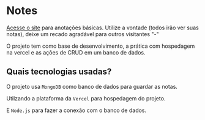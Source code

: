 # Notes
 [Acesse o site](https://all-nottes.vercel.app/) para anotações básicas. Utilize a vontade (todos irão ver suas notas), deixe um recado agradável para outros visitantes "-"

 O projeto tem como base de desenvolvimento, a prática com hospedagem na vercel e as ações de CRUD em um banco de dados.

## Quais tecnologias usadas?
   O projeto usa `MongoDB` como banco de dados para guardar as notas.
   
   Utilzando a plataforma da `Vercel` para hospedagem do projeto.
   
   E `Node.js` para fazer a conexão com o banco de dados.


